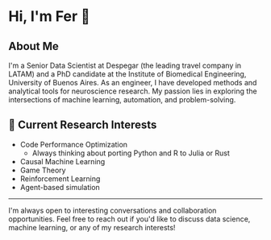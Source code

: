 # Hi, I'm Fer 👋

## About Me
I'm a Senior Data Scientist at Despegar (the leading travel company in LATAM) and a PhD candidate at the Institute of Biomedical Engineering, University of Buenos Aires. As an engineer, I have developed methods and analytical tools for neuroscience research.
My passion lies in exploring the intersections of machine learning, automation, and problem-solving.


## 🌱 Current Research Interests
- Code Performance Optimization
  * Always thinking about porting Python and R to Julia or Rust
- Causal Machine Learning
- Game Theory
- Reinforcement Learning
- Agent-based simulation 

---

I'm always open to interesting conversations and collaboration opportunities. Feel free to reach out if you'd like to discuss data science, machine learning, or any of my research interests!
